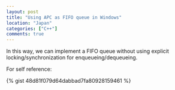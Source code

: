 ```yaml
---
layout: post
title: "Using APC as FIFO queue in Windows"
location: "Japan"
categories: ["C++"]
comments: true
---
```


In this way, we can implement a FIFO queue without using explicit locking/synchronization for enqueueing/dequeueing.

For self reference:

{% gist 48d81f079d64dabbad7fa80928159461 %}
